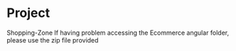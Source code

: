 # Project
Shopping-Zone
If having problem accessing the Ecommerce angular folder, please use the zip file provided
